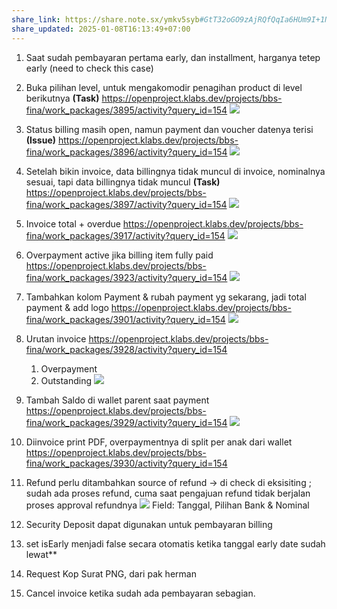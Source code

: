 ```yaml
---
share_link: https://share.note.sx/ymkv5syb#GtT32oGO9zAjRQfQqIa6HUm9I+1Nd4h76L8dnnlsx+Y
share_updated: 2025-01-08T16:13:49+07:00
---
```

1. Saat sudah pembayaran pertama early, dan installment, harganya tetep early (need to check this case)
2. Buka pilihan level, untuk mengakomodir penagihan product di level berikutnya **(Task)** https://openproject.klabs.dev/projects/bbs-fina/work_packages/3895/activity?query_id=154
   ![](https://i.imgur.com/CMWsL8o.png)
3. Status billing masih open, namun payment dan voucher datenya terisi **(Issue)** https://openproject.klabs.dev/projects/bbs-fina/work_packages/3896/activity?query_id=154
   ![](https://i.imgur.com/ygTqLS2.png)
4. Setelah bikin invoice, data billingnya tidak muncul di invoice, nominalnya sesuai, tapi data billingnya tidak muncul **(Task)** https://openproject.klabs.dev/projects/bbs-fina/work_packages/3897/activity?query_id=154
   ![](https://i.imgur.com/V9nUoaF.png)
5. Invoice total + overdue https://openproject.klabs.dev/projects/bbs-fina/work_packages/3917/activity?query_id=154
   ![](https://i.imgur.com/JItPmYT.png)
7. Overpayment active jika billing item fully paid https://openproject.klabs.dev/projects/bbs-fina/work_packages/3923/activity?query_id=154
   ![](https://i.imgur.com/MIor0yw.png)

8. Tambahkan kolom Payment & rubah payment yg sekarang, jadi total payment & add logo https://openproject.klabs.dev/projects/bbs-fina/work_packages/3901/activity?query_id=154
    ![](https://i.imgur.com/ft1UCBc.png)
8. Urutan invoice https://openproject.klabs.dev/projects/bbs-fina/work_packages/3928/activity?query_id=154
	1. Overpayment
	2. Outstanding
	![](https://i.imgur.com/dywXS8U.png)

9. Tambah Saldo di wallet parent saat payment https://openproject.klabs.dev/projects/bbs-fina/work_packages/3929/activity?query_id=154
   ![](https://i.imgur.com/ZgIldT6.png)

10. Diinvoice print PDF, overpaymentnya di split per anak dari wallet https://openproject.klabs.dev/projects/bbs-fina/work_packages/3930/activity?query_id=154
11. Refund perlu ditambahkan source of refund → di check di eksisiting ; sudah ada proses refund, cuma saat pengajuan refund tidak berjalan proses approval refundnya
    ![](https://i.imgur.com/DsJrgZt.png)
    Field: Tanggal, Pilihan Bank & Nominal
12. Security Deposit dapat digunakan untuk pembayaran billing
13. set isEarly menjadi false secara otomatis ketika tanggal early date sudah lewat**
14. Request Kop Surat PNG, dari pak herman
15. Cancel invoice ketika sudah ada pembayaran sebagian.
